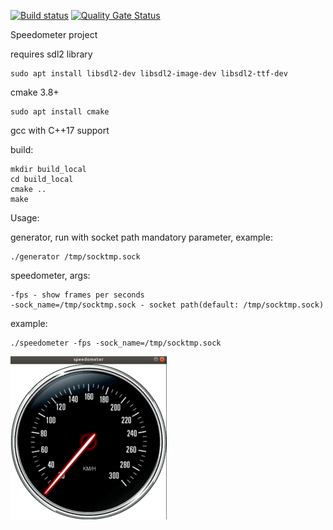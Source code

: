 [![Build status](https://ci.appveyor.com/api/projects/status/xxcuo3ulvi5lk5qg?svg=true)](https://ci.appveyor.com/project/Defvyb/speedometer)
[![Quality Gate Status](https://sonarcloud.io/api/project_badges/measure?project=arrival_speedometer&metric=alert_status)](https://sonarcloud.io/dashboard?id=arrival_speedometer)

Speedometer project

requires sdl2 library 
```
sudo apt install libsdl2-dev libsdl2-image-dev libsdl2-ttf-dev
```
cmake 3.8+ 
```
sudo apt install cmake
```
gcc with C++17 support

build:
```
mkdir build_local
cd build_local
cmake ..
make
```

Usage:

generator, run with socket path mandatory parameter, example:
```
./generator /tmp/socktmp.sock
```

speedometer, args:
```
-fps - show frames per seconds
-sock_name=/tmp/socktmp.sock - socket path(default: /tmp/socktmp.sock)
```
example:
```
./speedometer -fps -sock_name=/tmp/socktmp.sock
```


![Alt text](https://github.com/Defvyb/speedometer/blob/master/example.png)

